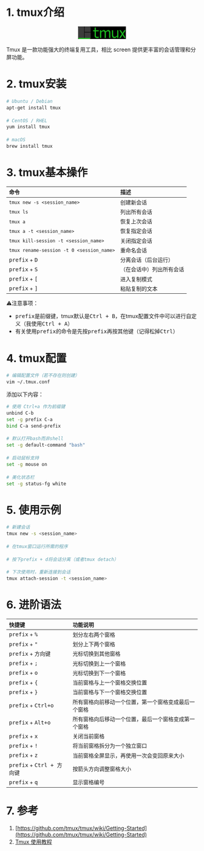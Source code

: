 # 1. tmux介绍

<div align=center>
    <img src=./imgs_markdown/2025-07-02-11-11-22.png
    width=25%></br><center></center>
</div>


Tmux 是一款功能强大的终端复用工具，相比 screen 提供更丰富的会话管理和分屏功能。

# 2. tmux安装

```bash
# Ubuntu / Debian
apt-get install tmux

# CentOS / RHEL
yum install tmux

# macOS
brew install tmux
```

# 3. tmux基本操作

| 命令                                      | 描述                         |
| :---------------------------------------- | :--------------------------- |
| `tmux new -s <session_name>`              | 创建新会话                   |
| `tmux ls`                                 | 列出所有会话                 |
| `tmux a`                                  | 恢复上次会话                 |
| `tmux a -t <session_name>`                | 恢复指定会话                 |
| `tmux kill-session -t <session_name>`     | 关闭指定会话                 |
| `tmux rename-session -t 0 <session_name>` | 重命名会话                   |
| <kbd>prefix</kbd> + <kbd>D</kbd>          | 分离会话（后台运行）         |
| <kbd>prefix</kbd>  + <kbd>S</kbd>         | （在会话中）列出所有会话     |
| <kbd>prefix</kbd> + <kbd>[</kbd>          | 进入复制模式                 |
| <kbd>prefix</kbd> + <kbd>]</kbd>          | 粘贴复制的文本               |

⚠️注意事项：
- <kbd>prefix</kbd>是前缀键，tmux默认是<kbd>Ctrl + B</kbd>，在tmux配置文件中可以进行自定义（我使用<kbd>Ctrl + A</kbd>）
- 有关使用<kbd>prefix</kbd>的命令是先按<kbd>prefix</kbd>再按其他键（记得松掉<kbd>Ctrl</kbd>）

# 4. tmux配置

```bash
# 编辑配置文件（若不存在则创建）
vim ~/.tmux.conf
```

添加以下内容：

```bash
# 使用 Ctrl+a 作为前缀键
unbind C-b
set -g prefix C-a
bind C-a send-prefix

# 默认打开bash而非shell
set -g default-command "bash"

# 启动鼠标支持
set -g mouse on

# 美化状态栏
set -g status-fg white
```

# 5. 使用示例

```bash
# 新建会话
tmux new -s <session_name>

# 在tmux窗口运行所需的程序

# 按下prefix + d将会话分离（或者tmux detach）

# 下次使用时，重新连接到会话
tmux attach-session -t <session_name>
```

# 6. 进阶语法

| 快捷键                                     | 功能说明                                             |
| :----------------------------------------- | :--------------------------------------------------- |
| <kbd>prefix</kbd> + <kbd>%</kbd>             | 划分左右两个窗格                                     |
| <kbd>prefix</kbd> + <kbd>"</kbd>             | 划分上下两个窗格                                     |
| <kbd>prefix</kbd> + <kbd>方向键</kbd>        | 光标切换到其他窗格                                   |
| <kbd>prefix</kbd> + <kbd>;</kbd>             | 光标切换到上一个窗格                                 |
| <kbd>prefix</kbd> + <kbd>o</kbd>             | 光标切换到下一个窗格                                 |
| <kbd>prefix</kbd> + <kbd>{</kbd>             | 当前窗格与上一个窗格交换位置                         |
| <kbd>prefix</kbd> + <kbd>}</kbd>             | 当前窗格与下一个窗格交换位置                         |
| <kbd>prefix</kbd> + <kbd>Ctrl+o</kbd>        | 所有窗格向前移动一个位置，第一个窗格变成最后一个窗格 |
| <kbd>prefix</kbd> + <kbd>Alt+o</kbd>         | 所有窗格向后移动一个位置，最后一个窗格变成第一个窗格 |
| <kbd>prefix</kbd> + <kbd>x</kbd>             | 关闭当前窗格                                         |
| <kbd>prefix</kbd> + <kbd>!</kbd>             | 将当前窗格拆分为一个独立窗口                         |
| <kbd>prefix</kbd> + <kbd>z</kbd>             | 当前窗格全屏显示，再使用一次会变回原来大小           |
| <kbd>prefix</kbd> + <kbd>Ctrl + 方向键</kbd> | 按箭头方向调整窗格大小                               |
| <kbd>prefix</kbd> + <kbd>q</kbd>             | 显示窗格编号                                         |

# 7. 参考

1. [https://github.com/tmux/tmux/wiki/Getting-Started](https://github.com/tmux/tmux/wiki/Getting-Started)
2. [Tmux 使用教程](https://www.ruanyifeng.com/blog/2019/10/tmux.html)